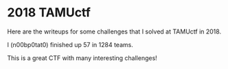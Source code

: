 2018 TAMUctf
=============

Here are the writeups for some challenges that I solved at TAMUctf in 2018.

I (n00bp0tat0) finished up 57 in 1284 teams.

This is a great CTF with many interesting challenges!

